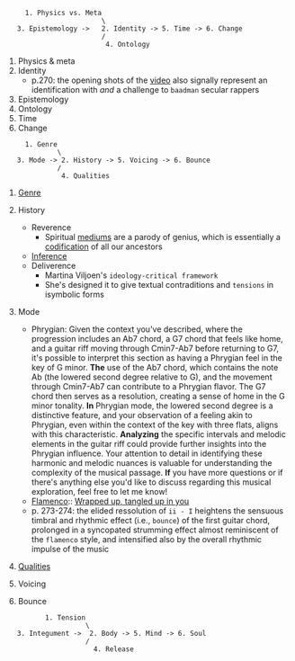 
```
     1. Physics vs. Meta
                        \
   3. Epistemology ->   2. Identity -> 5. Time -> 6. Change
                        /
                         4. Ontology
```

1. Physics & meta
2. Identity
   - p.270: the opening shots of the [video](https://www.youtube.com/watch?v=W0oU2ahAkGk) also signally represent an identification with *and* a challenge to `baadman` secular rappers 
3. Epistemology
4. Ontology
5. Time
6. Change


```
     1. Genre
             \
   3. Mode -> 2. History -> 5. Voicing -> 6. Bounce
             /
              4. Qualities
```

1. [Genre](https://www.youtube.com/watch?v=qCfarOP_-dA)
2. History
   - Reverence
     - Spiritual [mediums](https://en.wikipedia.org/wiki/Mediumship) are a parody of genius, which is essentially a [codification](https://developer.apple.com/documentation/foundation/archives_and_serialization/encoding_and_decoding_custom_types) of all our ancestors
   - [Inference](https://orcid.org/0000-0003-4395-8182)
   - Deliverence
     - Martina Viljoen's `ideology-critical framework`
     - She's designed it to give textual contraditions and `tensions` in isymbolic forms
     
3. Mode
   - Phrygian: Given the context you've described, where the progression includes an Ab7 chord, a G7 chord that feels like home, and a guitar riff moving through Cmin7-Ab7 before returning to G7, it's possible to interpret this section as having a Phrygian feel in the key of G minor. **The** use of the Ab7 chord, which contains the note Ab (the lowered second degree relative to G), and the movement through Cmin7-Ab7 can contribute to a Phrygian flavor. The G7 chord then serves as a resolution, creating a sense of home in the G minor tonality. **In** Phrygian mode, the lowered second degree is a distinctive feature, and your observation of a feeling akin to Phrygian, even within the context of the key with three flats, aligns with this characteristic. **Analyzing** the specific intervals and melodic elements in the guitar riff could provide further insights into the Phrygian influence. Your attention to detail in identifying these harmonic and melodic nuances is valuable for understanding the complexity of the musical passage. **If** you have more questions or if there's anything else you'd like to discuss regarding this musical exploration, feel free to let me know!
   - [Flamenco](https://github.com/abikesa/darkchild/blob/main/wrappedup.pdf):: [Wrapped up, tangled up in you](https://www.youtube.com/watch?v=W0oU2ahAkGk)
   - p. 273-274: the elided ressolution of `ii - I` heightens the sensuous timbral and rhythmic effect (i.e., `bounce`) of the first guitar chord, prolonged in a syncopated strumming effect almost reminiscent of the `flamenco` style, and intensified also by the overall rhythmic impulse of the music
4. [Qualities](https://www.youtube.com/watch?v=tSQCvb-UEH0)
5. Voicing
6. Bounce

```
          1. Tension
                    \
   3. Integument ->  2. Body -> 5. Mind -> 6. Soul
                    /
                      4. Release
```
